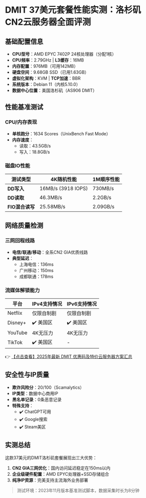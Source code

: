 # DMIT 37美元套餐性能实测：洛杉矶CN2云服务器全面评测

## 基础配置信息
- **CPU型号**：AMD EPYC 7402P 24核处理器（分配1核）
- **CPU频率**：2.79GHz | **L3缓存**：16MB
- **内存配置**：976MB（可用142MB）
- **硬盘空间**：9.68GB SSD（已用1.63GB）
- **虚拟化架构**：KVM | **TCP加速**：BBR
- **系统版本**：Debian 11（内核5.10.0）
- **数据中心位置**：美国洛杉矶（AS906 DMIT）

## 性能基准测试
### CPU/内存表现
- **单核跑分**：1634 Scores（UnixBench Fast Mode）
- **内存速度**：
  - 读取：43.5GB/s
  - 写入：18.8GB/s

### 磁盘IO性能
| 测试类型       | 4K随机性能       | 1M顺序性能      |
|----------------|------------------|-----------------|
| **DD写入**     | 16MB/s (3918 IOPS) | 730MB/s         |
| **DD读取**     | 46.3MB/s         | 2.2GB/s         |
| **FIO混合读写** | 25.58MB/s        | 2.09GB/s        |

## 网络质量检测
### 三网回程线路
- **电信/联通/移动**：全系CN2 GIA优质线路
- **典型延迟**：
  - 上海电信：136ms
  - 广州移动：150ms
  - 成都联通：178ms

### 流媒体解锁能力
| 平台       | IPv4支持情况       | IPv6支持情况       |
|------------|--------------------|--------------------|
| Netflix    | 仅限自制剧         | 仅限自制剧         |
| Disney+    | ✔️ 美国区          | ✔️ 美国区          |
| YouTube    | 4K无压力           | 4K无压力           |
| TikTok     | ✔️ 美国区          | -                  |

👉 [【点击查看】2025年最新 DMIT 优惠码及特价云服务器方案汇总](https://bit.ly/dmit_coupon)

## 安全性与IP质量
- **欺诈风险分**：20/100（Scamalytics）
- **IP类型**：数据中心商用IP
- **黑名单记录**：0条恶意记录
- **特殊支持**：
  - ✔️ ChatGPT可用
  - ✔️ Google搜索
  - ✔️ Steam美区

## 实测总结
这款37美元的DMIT洛杉矶套餐展现出三大优势：
1. **CN2 GIA三网优化**：国内访问延迟稳定在150ms以内
2. **企业级硬件配置**：AMD EPYC处理器+SSD存储组合
3. **纯净IP资源**：完美支持主流海外业务部署

> 测试环境：2023年11月版本基准测试脚本，数据采集时长为8分钟